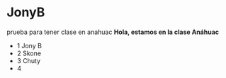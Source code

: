 # JonyB
prueba para tener clase en anahuac
**Hola, estamos en la clase Anáhuac**

- 1 Jony B
- 2 Skone
- 3 Chuty
- 4
